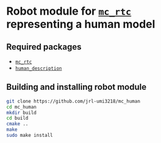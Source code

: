 # Robot module for [`mc_rtc`](https://jrl-umi3218.github.io/mc_rtc/) representing a human model

## Required packages

* [`mc_rtc`](https://jrl-umi3218.github.io/mc_rtc/)
* [`human_description`](https://github.com/jrl-umi3218/human_description)

## Building and installing robot module

```bash
git clone https://github.com/jrl-umi3218/mc_human
cd mc_human
mkdir build
cd build
cmake ..
make
sudo make install
```
